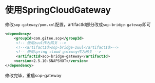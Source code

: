 # 使用SpringCloudGateway

修改`sop-gateway/pom.xml`配置，artifactId部分改成`sop-bridge-gateway`即可

```xml
<dependency>
    <groupId>com.gitee.sop</groupId>
     <!-- 使用zuul作为网关 -->
     <!--<artifactId>sop-bridge-zuul</artifactId>-->
     <!-- 使用spring cloud gateway作为网关 -->
     <artifactId>sop-bridge-gateway</artifactId>
    <version>2.5.10-SNAPSHOT</version>
</dependency>
```

修改完毕，重启sop-gateway

